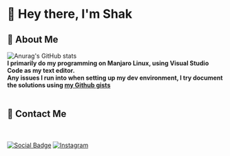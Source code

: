 # 🚀 Hey there, I'm Shak

## 🦦 About Me
![Anurag's GitHub stats](https://github-readme-stats.vercel.app/api?username=mechakdotdev&count_private=true&show_icons=true&theme=onedark)
<br>
**I primarily do my programming on Manjaro Linux, using Visual Studio Code as my text editor.
<br>Any issues I run into when setting up my dev environment, I try document the solutions using [my Github gists](https://gist.github.com/mechakdotdev)**
<br><br>

## 📧 Contact Me
<br><br>
[![Social Badge](https://img.shields.io/badge/LinkedIn-0077B5?style=for-the-badge&logo=linkedin&logoColor=white)](https://www.linkedin.com/in/mechak-holondo/) 
[![Instagram](https://img.shields.io/badge/shakdotdev-%23E4405F.svg?style=for-the-badge&logo=Instagram&logoColor=white)](https://www.instagram.com/chakdotdev/) <br>
